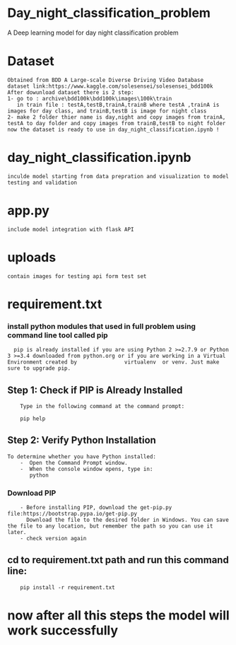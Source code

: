 # Day_night_classification_problem
A Deep learning model for day night classification problem

# Dataset
    Obtained from BDD A Large-scale Diverse Driving Video Database   
    dataset link:https://www.kaggle.com/solesensei/solesensei_bdd100k
    After dowunload dataset there is 2 step:
    1- go to : archive\bdd100k\bdd100k\images\100k\train
       in train file : testA,testB,trainA,trainB where testA ,trainA is images for day class, and trainB,testB is image for night class
    2- make 2 folder thier name is day,night and copy images from trainA, testA to day folder and copy images from trainB,testB to night folder
    now the dataset is ready to use in day_night_classification.ipynb !
# day_night_classification.ipynb
    inculde model starting from data prepration and visualization to model testing and validation  
# app.py 
    include model integration with flask API 
# uploads 
    contain images for testing api form test set  
# requirement.txt
  ### install python modules that used in full problem using command line tool called pip 
      pip is already installed if you are using Python 2 >=2.7.9 or Python 3 >=3.4 downloaded from python.org or if you are working in a Virtual Environment created by               virtualenv  or venv. Just make sure to upgrade pip.
   ## Step 1: Check if PIP is Already Installed
        Type in the following command at the command prompt:
        
        pip help
   ## Step 2: Verify Python Installation
    To determine whether you have Python installed:
        -  Open the Command Prompt window.
        -  When the console window opens, type in:
           python
           
   ### Download PIP 
        - Before installing PIP, download the get-pip.py file:https://bootstrap.pypa.io/get-pip.py
          Download the file to the desired folder in Windows. You can save the file to any location, but remember the path so you can use it later.
        - check version again
   ## cd to requirement.txt path and run this command line:
        pip install -r requirement.txt
 
# now after all this steps the model will work successfully
   
      
